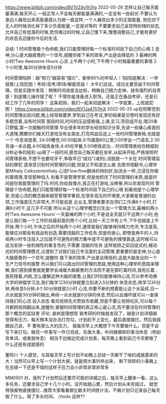 https://www.bilibili.com/video/BV1VZ4y1h7rg 2022-05-26
怎样让自己每天能量满满,每天开心
一般正常人不会每天都能量满满的,一定会有一些起伏.不要认为身边人展现出来高能量就认为她一直这样,一个人展现出多少的正面能量,
他在四下无人的时候消化掉了多少负面能量,一定是对等的
不要要求自己呈现特别嗨的状态,允许自己有低落的时候,悲伤难过的时候,让自己慢下来,慢慢调整自己,才能有更好的状态去迎接你今后的生活.


总结:
1 时间管理是个伪命题,我们只能管理好每一个标准时间段下自己的心境
2 走神,分心是大脑疲惫的一个信号,提醒你接下来的效率,产出是会降低的
3 最棒的两小时!Two Awesome Hours  心流
  上午两个小时,下午两个小时做最重要的事情  2个小时里,每30分钟休息5分钟

时间管理陷阱：越“努力”越容易“摆烂”，害惨90%的年轻人！1招彻底解决：一学就累/上班犯困！考研/高考/职场/都能受益！
大牛们总说，成功主要受益于时间管理。但是实践中发现：稍微时间进度没达标，稍微自己精力走神，就有强烈的自责感！到底哪儿操作错了呢？
不管你是准备进入职场，还是正在备战考研，还是已经工作了几年的同学！
这条视频，我们一起来彻底解决：一学就累，上班就犯困！
https://www.bilibili.com/video/BV1Ja411j7mX  2022-05-25
up在校察觉到时间管理出现问题,晚上经常做噩梦,梦到自己在考试,梦的结果是交卷时发现还有好多题空着,没有时间答
那段时间,时间的压迫感极强,上课,实习,项目组开会,喂20来只野猫,第一次接触时间管理
毕业很多年的学长经验知识分享,先讲一些痛心疾首的大道理,瞧瞧你们每天打游戏没有女朋友,打完鸡血后送上一张时间管理表格,也就是一个
作息进度表, 24:00睡觉,00:00起床,0:15晨跑60公里,1:00学会一门语言,2:30背诵一本古籍,4:00锻炼身体,4:45吃早餐,5:00修炼武功...
时间管理表给你精细到分秒必争的级别
up用了一段时间,感觉自己每天都在坐牢,从起床开始,严格按照时间管理表格,不想干也要咬牙干,争取早日"成功"(减刑),活脱脱一个关在
时间管理监狱的罪犯
逐渐意识到时间管理的问题,但是又不知道怎么做  去图书馆翻书,心理学家Mihaly Csikszentmihaly
心流Flow:flow翻译的特别好,如流水一样,沉浸在你做的事情理,享受那种投入
别看不是管理学家,但是他抓住了时间管理的本质,就是时间是你我能管理的了吗.时间,你给我慢点,我正在打游戏,没爽够,所以你发现时间
管理是个伪命题,我们只能管理好每一个标准时间段下自己的心境
别看他是个心理学家,但是心流的概念越来越受管理学重视,在很多高压的环境里,大家都是普通的白领,工作强度压力非常大,不可能说是
企业主,管理者要求白领们工作满8个小时,打满8小时干,这几乎不可能
所以从这个心理学概念衍生出一个管理方法,最棒的两小时!Two Awesome Hours!
一天最棒的两个小时,不是说全天就只干这两个小时,他是让我们每一个工作阶段最前面的两个小时,比如一天工作有上午,下午也就是上午开始
两个小时,午休之后的开始两个小时,通常是我们能够保持精力充沛,专注度高,能够应对那些有挑战有创造,需要烧脑的工作任务,但是你放心,
即使是再牛的人,持续两小时专注投入之后就不可避免的精力集中度不可避免的慢慢衰退,这时候可以适当安排一些机械性的重复性的,不需要
烧脑的任务
这样就把之前囚徒式的,被动式的时间管理模式,过渡到了对我们自己专注度的主动管理,更重要的是走神,分心是大脑疲惫的一个信号,提醒你
接下来的效率,产出是会降低的,这是大脑发出的一个生产力信号的报警
所以我们可以跳出时间管理的思路,使用这种心理学的思路来理解,我们感到疲惫就是要学会减缓大脑疲惫的方法而不是在那盯着时间,我死扛着
,我死撑着,内耗,怎么缓解这种大脑的疲惫,让我们时刻能够保持心流,可以参考哈佛大学的钟摆学习法,我们每学习30分钟就要立刻进入5分钟的
休息状态,再学习30分钟,再休息5分钟,4个30分钟就是2小时
心流,你要不断的想着能让这个水延续,舀一点水就是30分钟的输出,再续一点水就是5分钟的休息,然后以此循环就可以一直保持我们的心流
投入状态
看完视频先点赞投币收藏,但是不要让视频吃灰,可以每个月都把视频翻出来,提醒你,掌握时间管理的真正核心是心流,而不要活在时间管理的
那个概念的监狱里
评论:
直树是理想型
我考研的时候就发现了，越是计划详细越觉得有压力，每天根本没办法打完勾，计划赶不上变化，最后直接摆烂。然后我就跟自己说，不
要有那么大的压力，
我每天早上大概想下今天要做什么，但是不会写下来打勾，做完一件事写一件已完成，先做大事，中间做细碎的事当休息（例如背单词，或者就休息）
  相当于边做边完成计划表，每天晚上看到自己今天都做了什么还挺有成就感的

董阿川
个人感觉，与其每天早上写计划不如晚上总结一天都干了啥的成就感来的大！当然可以早上写一个计划大纲，就是把大事列举出来，
  剩下琐碎的小事晚上在总结一下还是不错的这样子压力会小非常非常非常多

MM0501
对，我列了计划然后还要尽可能的详细之后，每天早上醒来一看，这么多任务，还要求自己学十几个小时。没开始就心累，然后计划从未完成过，
就觉得很废物直接摆烂…推荐大家看看柳比歇夫时间统计法，不做计划只记录自己每天做了什么，用了多长时间。  //todo 这样??